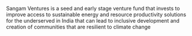 Sangam Ventures is a seed and early stage 
            venture fund that invests to improve access 
            to sustainable energy and resource productivity 
            solutions for the underserved in India that 
            can lead to inclusive development and creation 
            of communities that are resilient to climate change